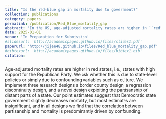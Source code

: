 ```yaml
---
title: "Is the red-blue gap in mortality due to government?"
collection: publications
category: papers
permalink: /publication/Red_Blue_mortality_gap
abstract: 'In the US, age-adjusted mortality rates are higher in ``red" states, i.e., states with high support for the Republican Party. We ask whether this is attributable to state-level policies as opposed to confounding variables such as culture. Using a variety of empirical approaches, we find that state government explains between 0 and 20\% of the mortality gap. Scaling this by the size of the (large) gap, red state policies increase mortality risk by 0-3\% relative to blue state policies.'
date: 2025-01-01
venue: 'In Preparation for Submission'
#slidesurl: 'http://academicpages.github.io/files/slides1.pdf'
paperurl: 'http://jijee48.github.io/files/Red_blue_mortality_gap.pdf'
#bibtexurl: 'http://academicpages.github.io/files/bibtex1.bib'
citation: 
---
```

Age-adjusted mortality rates are higher in red states, i.e., states with high support for the Republican Party. We ask whether this is due to state-level policies or simply due to confounding variables such as culture. We implement three research designs a border county design, a regression discontinuity design, and a novel design exploiting the partisanship of distant parts of a state. Our point estimates suggest that Democratic state government slightly decreases mortality, but most estimates are insignificant, and in all designs we find that the correlation between partisanship and mortality is predominantly driven by confounding.
